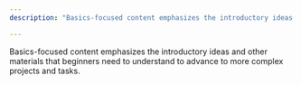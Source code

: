 ```yaml
---
description: "Basics-focused content emphasizes the introductory ideas and other materials that beginners need to understand to advance to more complex projects and tasks."

---
```

Basics-focused content emphasizes the introductory ideas and other materials that beginners need to understand to advance to more complex projects and tasks.
